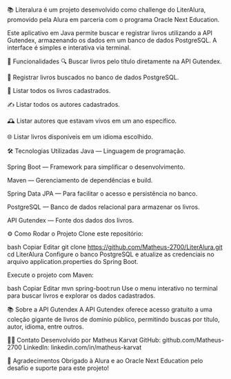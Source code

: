 📚 Literalura é um projeto desenvolvido como challenge do LiterAlura, promovido pela Alura em parceria com o programa Oracle Next Education.

Este aplicativo em Java permite buscar e registrar livros utilizando a API Gutendex, armazenando os dados em um banco de dados PostgreSQL. A interface é simples e interativa via terminal.

🚀 Funcionalidades
🔍 Buscar livros pelo título diretamente na API Gutendex.

💾 Registrar livros buscados no banco de dados PostgreSQL.

📖 Listar todos os livros cadastrados.

✍️ Listar todos os autores cadastrados.

🕰️ Listar autores que estavam vivos em um ano específico.

🌐 Listar livros disponíveis em um idioma escolhido.

🛠️ Tecnologias Utilizadas
Java — Linguagem de programação.

Spring Boot — Framework para simplificar o desenvolvimento.

Maven — Gerenciamento de dependências e build.

Spring Data JPA — Para facilitar o acesso e persistência no banco.

PostgreSQL — Banco de dados relacional para armazenar os livros.

API Gutendex — Fonte dos dados dos livros.

⚙️ Como Rodar o Projeto
Clone este repositório:

bash
Copiar
Editar
git clone https://github.com/Matheus-2700/LiterAlura.git
cd LiterAlura
Configure o banco PostgreSQL e atualize as credenciais no arquivo application.properties do Spring Boot.

Execute o projeto com Maven:

bash
Copiar
Editar
mvn spring-boot:run
Use o menu interativo no terminal para buscar livros e explorar os dados cadastrados.

📚 Sobre a API Gutendex
A API Gutendex oferece acesso gratuito a uma coleção gigante de livros de domínio público, permitindo buscas por título, autor, idioma, entre outros.

🧑‍💻 Contato
Desenvolvido por Matheus Karvat
GitHub: github.com/Matheus-2700
LinkedIn: linkedin.com/in/matheus-karvat

🎉 Agradecimentos
Obrigado à Alura e ao Oracle Next Education pelo desafio e suporte para este projeto!

